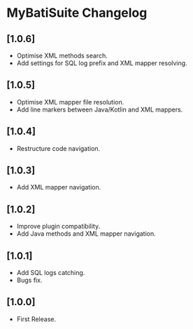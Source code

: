 <!-- Keep a Changelog guide -> https://keepachangelog.com -->

# MyBatiSuite Changelog

## [1.0.6]
- Optimise XML methods search.
- Add settings for SQL log prefix and XML mapper resolving. 

## [1.0.5]
- Optimise XML mapper file resolution.
- Add line markers between Java/Kotlin and XML mappers.

## [1.0.4]
- Restructure code navigation.

## [1.0.3]
- Add XML mapper navigation.

## [1.0.2]
- Improve plugin compatibility.
- Add Java methods and XML mapper navigation.

## [1.0.1]
- Add SQL logs catching.
- Bugs fix.

## [1.0.0]
- First Release.

